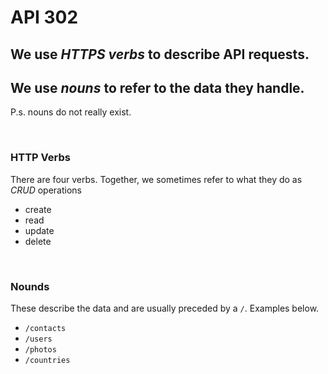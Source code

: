 # API 302

## We use *HTTPS verbs* to describe API requests.
## We use *nouns* to refer to the data they handle.
P.s. nouns do not really exist. 

<br>

### HTTP Verbs
There are four verbs. Together, we sometimes refer to what they do as *CRUD* operations 
- create
- read
- update
- delete

<br>

### Nounds
These describe the data and are usually preceded by a `/`. Examples below.
- `/contacts`
- `/users`
- `/photos`
- `/countries`



